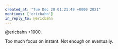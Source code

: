 ```yaml
---
created_at: "Tue Dec 28 01:21:49 +0000 2021"
mentions: ['ericbahn']
in_reply_to: @ericbahn
---
```


@ericbahn +1000.

Too much focus on instant. Not enough on eventually.